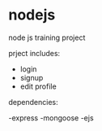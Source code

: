 nodejs
======

node js training project

prject includes:

- login
- signup
- edit profile


dependencies:

-express
-mongoose
-ejs

